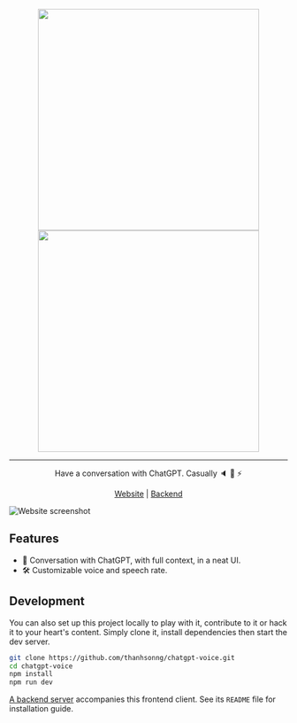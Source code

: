 <p align="center">
  <img src="https://user-images.githubusercontent.com/28614996/213689693-f157f90c-b8f2-437f-bb91-d57b8d5e2acc.png#gh-light-mode-only" width="400px">
  <img src="https://user-images.githubusercontent.com/28614996/213689857-1720a8b7-adc2-43b0-97b0-9a58658e0165.png#gh-dark-mode-only" width="400px">
</p>

<hr />

<p align="center">
  Have a conversation with ChatGPT. Casually 🔈 🤖 ⚡️
<p>

<p align="center">
 <a href="https://chatgpt.sonng.dev/">Website</a> | <a href="https://github.com/thanhsonng/chatgpt-server">Backend</a>
</p

<p align="center">
  <img src="https://user-images.githubusercontent.com/28614996/213593667-74bf3d01-333c-4e87-a71f-e7cbe2de4c21.png" alt="Website screenshot">
<p align="center">

## Features

- 📣 Conversation with ChatGPT, with full context, in a neat UI.
- 🛠️ Customizable voice and speech rate.

## Development

You can also set up this project locally to play with it, contribute to it or hack it to your heart's content. Simply clone it, install dependencies then start the dev server.

```bash
git clone https://github.com/thanhsonng/chatgpt-voice.git
cd chatgpt-voice
npm install
npm run dev
```

[A backend server](https://github.com/thanhsonng/chatgpt-server) accompanies this frontend client. See its `README` file for installation guide.

